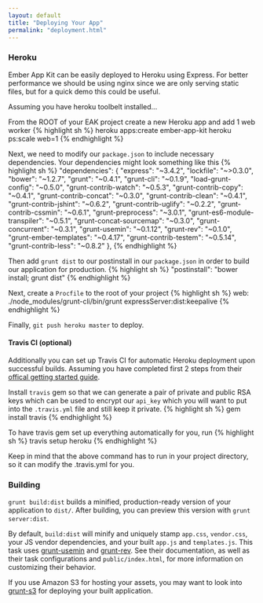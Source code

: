 ```yaml
---
layout: default
title: "Deploying Your App"
permalink: "deployment.html"
---
```

### Heroku
Ember App Kit can be easily deployed to Heroku using Express. For better
performance we should be using nginx since we are only serving static files, but
for a quick demo this could be useful.

Assuming you have heroku toolbelt installed...

From the ROOT of your EAK project create a new Heroku app and add 1 web worker
{% highlight sh %}
heroku apps:create ember-app-kit
heroku ps:scale web=1
{% endhighlight %}

Next, we need to modify our `package.json` to include necessary dependencies.
Your dependencies might look something like this
{% highlight sh %}
"dependencies": {
  "express": "~3.4.2",
  "lockfile": "~>0.3.0",
  "bower": "~1.2.7",
  "grunt": "~0.4.1",
  "grunt-cli": "~0.1.9",
  "load-grunt-config": "~0.5.0",
  "grunt-contrib-watch": "~0.5.3",
  "grunt-contrib-copy": "~0.4.1",
  "grunt-contrib-concat": "~0.3.0",
  "grunt-contrib-clean": "~0.4.1",
  "grunt-contrib-jshint": "~0.6.2",
  "grunt-contrib-uglify": "~0.2.2",
  "grunt-contrib-cssmin": "~0.6.1",
  "grunt-preprocess": "~3.0.1",
  "grunt-es6-module-transpiler": "~0.5.1",
  "grunt-concat-sourcemap": "~0.3.0",
  "grunt-concurrent": "~0.3.1",
  "grunt-usemin": "~0.1.12",
  "grunt-rev": "~0.1.0",
  "grunt-ember-templates": "~0.4.17",
  "grunt-contrib-testem": "~0.5.14",
  "grunt-contrib-less": "~0.8.2"
},
{% endhighlight %}


Then add `grunt dist` to our postinstall in our `package.json` in order to build
our application for production.
{% highlight sh %}
"postinstall": "bower install; grunt dist"
{% endhighlight %}

Next, create a `Procfile` to the root of your project
{% highlight sh %}
web: ./node_modules/grunt-cli/bin/grunt expressServer:dist:keepalive
{% endhighlight %}

Finally, `git push heroku master` to deploy.

#### Travis CI (optional)
Additionally you can set up Travis CI for automatic Heroku deployment upon
successful builds. Assuming you have completed first 2 steps from their
[offical getting started guide](http://about.travis-ci.org/docs/user/getting-started/).

Install `travis` gem so that we can generate a pair of private and public RSA
keys which can be used to encrypt our `api_key` which you will want to put into
the `.travis.yml` file and still keep it private.
{% highlight sh %}
gem install travis
{% endhighlight %}

To have travis gem set up everything automatically for you, run
{% highlight sh %}
travis setup heroku
{% endhighlight %}

Keep in mind that the above command has to run in your project directory, so it
can modify the .travis.yml for you.

### Building

`grunt build:dist` builds a minified, production-ready version of your
application to `dist/`. After building, you can preview this version with
`grunt server:dist`.

By default, `build:dist` will minify and uniquely stamp `app.css`, `vendor.css`,
your JS vendor dependencies, and your built `app.js` and `templates.js`.
This task uses [grunt-usemin](https://github.com/yeoman/grunt-usemin) and
[grunt-rev](https://github.com/cbas/grunt-rev). See their documentation, as well
as their task configurations and `public/index.html`, for more information on
customizing their behavior.

If you use Amazon S3 for hosting your assets, you may want to look into
[grunt-s3](https://github.com/pifantastic/grunt-s3) for deploying your built
application.
